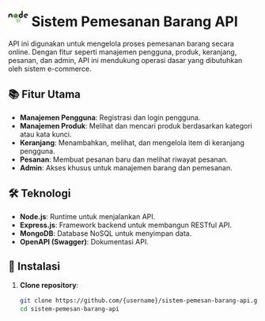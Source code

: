 # <img src="https://raw.githubusercontent.com/devicons/devicon/master/icons/nodejs/nodejs-original-wordmark.svg" alt="nodejs" width="40" height="40"/> Sistem Pemesanan Barang API

API ini digunakan untuk mengelola proses pemesanan barang secara online. Dengan fitur seperti manajemen pengguna, produk, keranjang, pesanan, dan admin, API ini mendukung operasi dasar yang dibutuhkan oleh sistem e-commerce.

## 📚 Fitur Utama
- **Manajemen Pengguna**: Registrasi dan login pengguna.
- **Manajemen Produk**: Melihat dan mencari produk berdasarkan kategori atau kata kunci.
- **Keranjang**: Menambahkan, melihat, dan mengelola item di keranjang pengguna.
- **Pesanan**: Membuat pesanan baru dan melihat riwayat pesanan.
- **Admin**: Akses khusus untuk manajemen barang dan pemesanan.

## 🛠️ Teknologi
- **Node.js**: Runtime untuk menjalankan API.
- **Express.js**: Framework backend untuk membangun RESTful API.
- **MongoDB**: Database NoSQL untuk menyimpan data.
- **OpenAPI (Swagger)**: Dokumentasi API.

## 🚀 Instalasi

1. **Clone repository**:
   ```bash
   git clone https://github.com/{username}/sistem-pemesan-barang-api.git
   cd sistem-pemesan-barang-api
